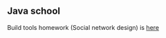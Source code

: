 ## Java school ##

Build tools homework (Social network design) is [here](https://github.com/goncharov-roman/java-school-social-network) 